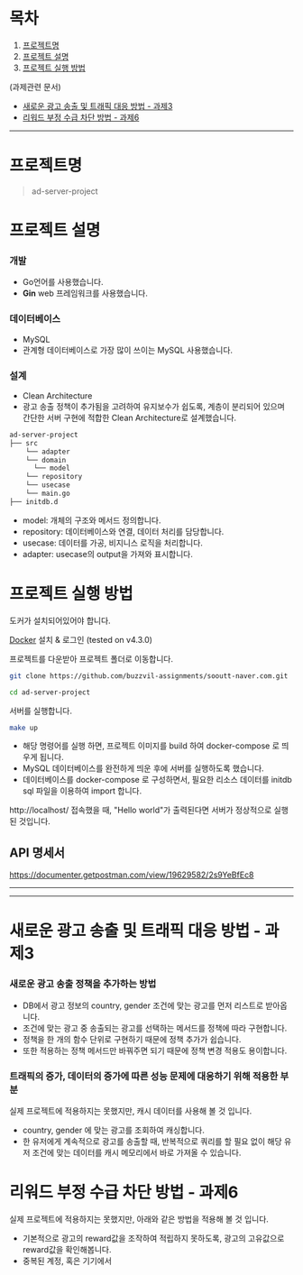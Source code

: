 # 목차
1. [프로젝트명](#프로젝트명)
2. [프로젝트 설명](#프로젝트-설명)
3. [프로젝트 실행 방법](#프로젝트-실행-방법)

(과제관련 문서)
- [새로운 광고 송출 및 트래픽 대응 방법 - 과제3](#새로운-광고-송출-및-트래픽-대응-방법---과제3)
- [리워드 부정 수급 차단 방법 - 과제6](#리워드-부정-수급-차단-방법---과제6)

* * *

# 프로젝트명
 > ad-server-project

# 프로젝트 설명

### 개발
- Go언어를 사용했습니다.
- **Gin** web 프레임워크를 사용했습니다.

### 데이터베이스
- MySQL
- 관계형 데이터베이스로 가장 많이 쓰이는 MySQL 사용했습니다.

### 설계
- Clean Architecture
- 광고 송출 정책이 추가됨을 고려하여 유지보수가 쉽도록, 계층이 분리되어 있으며 간단한 서버 구현에 적합한 Clean Architecture로 설계했습니다.
```bash
ad-server-project
├── src
    └── adapter
    └── domain
      └── model
    └── repository
    └── usecase
    └── main.go
├── initdb.d

```
- model: 개체의 구조와 메서드 정의합니다.
- repository: 데이터베이스와 연결, 데이터 처리를 담당합니다.
- usecase: 데이터를 가공, 비지니스 로직을 처리합니다.
- adapter: usecase의 output을 가져와 표시합니다.


# 프로젝트 실행 방법
도커가 설치되어있어야 합니다.

[Docker](https://www.docker.com/get-started) 설치 & 로그인 (tested on v4.3.0)


프로젝트를 다운받아 프로젝트 폴더로 이동합니다.
```bash
git clone https://github.com/buzzvil-assignments/sooutt-naver.com.git

cd ad-server-project
```

서버를 실행합니다.
```bash
make up
```
- 해당 명령어를 실행 하면, 프로젝트 이미지를 build 하여 docker-compose 로 띄우게 됩니다.
- MySQL 데이터베이스를 완전하게 띄운 후에 서버를 실행하도록 했습니다.
- 데이터베이스를 docker-compose 로 구성하면서, 필요한 리소스 데이터를 initdb sql 파일을 이용하여 import 합니다.

http://localhost/ 접속했을 때, "Hello world"가 출력된다면 서버가 정상적으로 실행된 것입니다.

## API 명세서
https://documenter.getpostman.com/view/19629582/2s9YeBfEc8


* * *
* * *

# 새로운 광고 송출 및 트래픽 대응 방법 - 과제3

### 새로운 광고 송출 정책을 추가하는 방법

- DB에서 광고 정보의 country, gender 조건에 맞는 광고를 먼저 리스트로 받아옵니다.
- 조건에 맞는 광고 중 송출되는 광고를 선택하는 메서드를 정책에 따라 구현합니다.
- 정책을 한 개의 함수 단위로 구현하기 때문에 정책 추가가 쉽습니다.
- 또한 적용하는 정책 메서드만 바꿔주면 되기 때문에 정책 변경 적용도 용이합니다.

### 트래픽의 증가, 데이터의 증가에 따른 성능 문제에 대응하기 위해 적용한 부분

실제 프로젝트에 적용하지는 못했지만, 캐시 데이터를 사용해 볼 것 입니다.
- country, gender 에 맞는 광고를 조회하여 캐싱합니다.
- 한 유저에게 계속적으로 광고를 송출할 때, 반복적으로 쿼리를 할 필요 없이 해당 유저 조건에 맞는 데이터를 캐시 메모리에서 바로 가져올 수 있습니다.

# 리워드 부정 수급 차단 방법 - 과제6

실제 프로젝트에 적용하지는 못했지만, 아래와 같은 방법을 적용해 볼 것 입니다.
- 기본적으로 광고의 reward값을 조작하여 적립하지 못하도록, 광고의 고유값으로 reward값을 확인해봅니다.
- 중복된 계정, 혹은 기기에서 